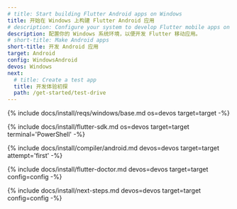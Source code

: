 ```yaml
---
# title: Start building Flutter Android apps on Windows
title: 开始在 Windows 上构建 Flutter Android 应用
# description: Configure your system to develop Flutter mobile apps on Windows.
description: 配置你的 Windows 系统环境，以便开发 Flutter 移动应用。
# short-title: Make Android apps
short-title: 开发 Android 应用
target: Android
config: WindowsAndroid
devos: Windows
next:
  # title: Create a test app
  title: 开发体验初探
  path: /get-started/test-drive
---
```


{% include docs/install/reqs/windows/base.md os=devos target=target -%}

{% include docs/install/flutter-sdk.md os=devos target=target terminal='PowerShell' -%}

{% include docs/install/compiler/android.md devos=devos target=target attempt='first' -%}

{% include docs/install/flutter-doctor.md devos=devos target=target config=config -%}

{% include docs/install/next-steps.md devos=devos target=target config=config -%}
